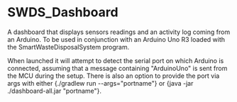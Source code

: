 # SWDS_Dashboard
A dashboard that displays sensors readings and an activity log coming from an Arduino.
To be used in conjunction with an Arduino Uno R3 loaded with the SmartWasteDisposalSystem program.

When launched it will attempt to detect the serial port on which Arduino is connected, assuming that a message containing "ArduinoUno" is sent from the MCU during the setup.
There is also an option to provide the port via args with either {./gradlew run --args="portname"} or {java -jar ./dashboard-all.jar "portname"}.
